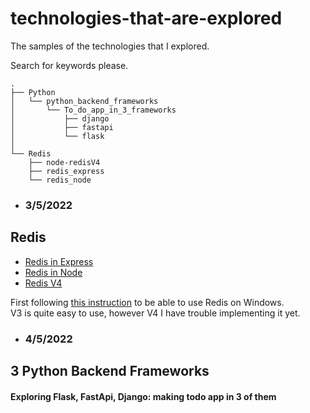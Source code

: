 # technologies-that-are-explored
The samples of the technologies that I explored.

Search for keywords please.   
```
.
├── Python
│   └── python_backend_frameworks
│       └── To_do_app_in_3_frameworks
│           ├── django
│           ├── fastapi  
│           └── flask
│               
└── Redis
    ├── node-redisV4
    ├── redis_express
    └── redis_node
```   


- ### 3/5/2022  

##  Redis
- [Redis in Express](/Redis/redis_express/)
- [Redis in Node](/Redis/redis_node/)  
- [Redis V4](/Redis/node-redisV4/) 
  
First following [this instruction](https://github.com/MatinSasan/What_I_learned_today/blob/main/README.md#redis-in-windows) to be able to use Redis on Windows.   
V3 is quite easy to use, however V4 I have trouble implementing it yet.   

   
    
    
- ### 4/5/2022   

##  3 Python Backend Frameworks   
#### Exploring Flask, FastApi, Django: making todo app in 3 of them
